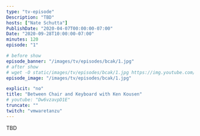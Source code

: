 ```yaml
---
type: "tv-episode"
Description: "TBD"
hosts: ["Nate Schutta"]
PublishDate: "2020-04-07T00:00:00-07:00"
Date: "2020-09-28T10:00:00-07:00"
minutes: 120
episode: "1"

# before show
episode_banner: "/images/tv/episodes/bcak/1.jpg"
# after show
# wget -O static/images/tv/episodes/bcak/1.jpg https://img.youtube.com/vi/Dw6vzavpD1E/mqdefault.jpg
episode_image: "/images/tv/episodes/bcak/1.jpg"

explicit: "no"
title: "Between Chair and Keyboard with Ken Kousen"
# youtube: "Dw6vzavpD1E"
truncate: ""
twitch: "vmwaretanzu"
---
```


TBD
